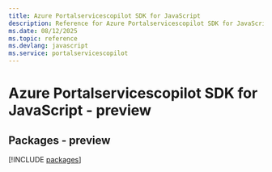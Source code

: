 ```yaml
---
title: Azure Portalservicescopilot SDK for JavaScript
description: Reference for Azure Portalservicescopilot SDK for JavaScript
ms.date: 08/12/2025
ms.topic: reference
ms.devlang: javascript
ms.service: portalservicescopilot
---
```

# Azure Portalservicescopilot SDK for JavaScript - preview
## Packages - preview
[!INCLUDE [packages](portalservicescopilot-index.md)]